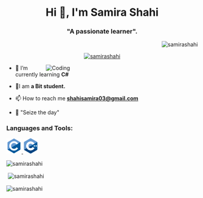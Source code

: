 

<h1 align="center">Hi 👋, I'm Samira Shahi</h1>
<h3 align="center">"A passionate learner".</h3>

<p align="right"> <img src="https://komarev.com/ghpvc/?username=samirashahi&label=Profile%20views&color=0e75b6&style=flat" alt="samirashahi" /> </p>

<p align="center"> <a href="https://github.com/ryo-ma/github-profile-trophy"><img src="https://github-profile-trophy.vercel.app/?username=samirashahi" alt="samirashahi" /></a> </p>
<img align="right" alt="Coding" width="400" src="https://res.cloudinary.com/practicaldev/image/fetch/s--2bZIjPGC--/c_limit%2Cf_auto%2Cfl_progressive%2Cq_66%2Cw_880/https://dev-to-uploads.s3.amazonaws.com/i/d4tvukbt5mra37cvwklk.gif">


- 🌱 I’m currently learning **C#**

- 👩I am **a Bit student.**

- 📫 How to reach me **shahisamira03@gmail.com**

- 💪 "Seize the day"

<p align="left">
</p>

<h3 align="left">Languages and Tools:</h3>
<p align="left"> <a href="https://www.cprogramming.com/" target="_blank" rel="noreferrer"> <img src="https://raw.githubusercontent.com/devicons/devicon/master/icons/c/c-original.svg" alt="c" width="40" height="40"/> </a> <a href="https://www.w3schools.com/cpp/" target="_blank" rel="noreferrer"> <img src="https://raw.githubusercontent.com/devicons/devicon/master/icons/cplusplus/cplusplus-original.svg" alt="cplusplus" width="40" height="40"/> </a> </p>












<p><img align="center" src="https://github-readme-stats.vercel.app/api/top-langs?username=samirashahi&show_icons=true&locale=en&layout=compact" alt="samirashahi" /></p>

<p>&nbsp;<img align="center" src="https://github-readme-stats.vercel.app/api?username=samirashahi&show_icons=true&locale=en" alt="samirashahi" /></p>

<p><img align="center" src="https://github-readme-streak-stats.herokuapp.com/?user=samirashahi&" alt="samirashahi" /></p>

